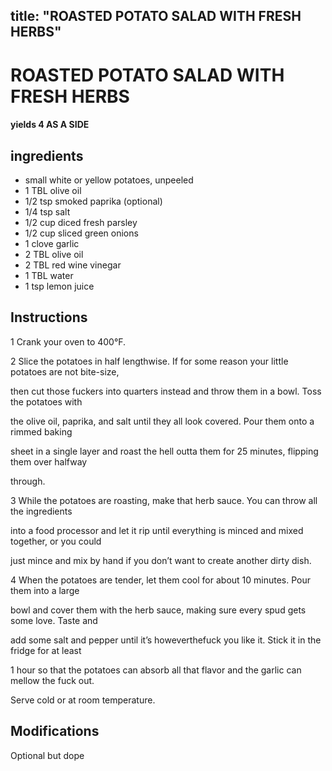 

title: "ROASTED POTATO SALAD WITH FRESH HERBS"
---
# ROASTED POTATO SALAD WITH FRESH HERBS



#### yields  4 AS A SIDE


## ingredients
* small white or yellow potatoes, unpeeled 
* 1 TBL olive oil 
* 1/2 tsp smoked paprika (optional)
* 1/4 tsp salt 
* 1/2 cup diced fresh parsley 
* 1/2 cup sliced green onions 
* 1 clove garlic 
* 2 TBL olive oil 
* 2 TBL red wine vinegar 
* 1 TBL water 
* 1 tsp lemon juice 



## Instructions
1 Crank your oven to 400°F.

2 Slice the potatoes in half lengthwise. If for some reason your little potatoes are not bite-size,

then cut those fuckers into quarters instead and throw them in a bowl. Toss the potatoes with

the olive oil, paprika, and salt until they all look covered. Pour them onto a rimmed baking

sheet in a single layer and roast the hell outta them for 25 minutes, flipping them over halfway

through.

3 While the potatoes are roasting, make that herb sauce. You can throw all the ingredients

into a food processor and let it rip until everything is minced and mixed together, or you could

just mince and mix by hand if you don’t want to create another dirty dish.

4 When the potatoes are tender, let them cool for about 10 minutes. Pour them into a large

bowl and cover them with the herb sauce, making sure every spud gets some love. Taste and

add some salt and pepper until it’s howeverthefuck you like it. Stick it in the fridge for at least

1 hour so that the potatoes can absorb all that flavor and the garlic can mellow the fuck out.

Serve cold or at room temperature.



## Modifications
Optional but dope




